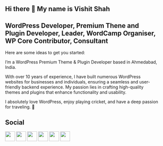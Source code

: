 ## Hi there 👋 My name is Vishit Shah

## WordPress Developer, Premium Thene and Plugin Developer, Leader, WordCamp Organiser, WP Core Contributor, Consultant

Here are some ideas to get you started:

I’m a WordPress Premium Theme & Plugin Developer based in Ahmedabad, India.

With over 10 years of experience, I have built numerous WordPress websites for businesses and individuals, ensuring a seamless and user-friendly backend experience. My passion lies in crafting high-quality themes and plugins that enhance functionality and usability.

I absolutely love WordPress, enjoy playing cricket, and have a deep passion for traveling. 🙂

## Social

<a href="https://www.github.com/vishitshah"><img src="https://raw.githubusercontent.com/danielcranney/readme-generator/main/public/icons/socials/github.svg" width="32" height="32" style="max-width: 100%;"></a>
<a href="https://www.linkedin.com/in/vishitshah" rel="nofollow"><img src="https://raw.githubusercontent.com/danielcranney/readme-generator/main/public/icons/socials/linkedin.svg" width="32" height="32" style="max-width: 100%;"></a>
<a href="https://www.twitter.com/VishitShah1" rel="nofollow"><img src="https://raw.githubusercontent.com/danielcranney/readme-generator/main/public/icons/socials/twitter.svg" width="32" height="32" style="max-width: 100%;"></a>
<a href="http://www.instagram.com/vishitshah" rel="nofollow"><img src="https://raw.githubusercontent.com/danielcranney/readme-generator/main/public/icons/socials/instagram.svg" width="32" height="32" style="max-width: 100%;"></a>
<a href="https://www.facebook.com/vishit.shah" rel="nofollow"><img src="https://raw.githubusercontent.com/danielcranney/readme-generator/main/public/icons/socials/facebook.svg" width="32" height="32" style="max-width: 100%;"></a>
<a href="https://stackoverflow.com/users/6129667/vishit" rel="nofollow"><img src="https://raw.githubusercontent.com/danielcranney/readme-generator/main/public/icons/socials/stackoverflow.svg" width="32" height="32" style="max-width: 100%;"></a>

<!--
**vishitshah/vishitshah** is a ✨ _special_ ✨ repository because its `README.md` (this file) appears on your GitHub profile.

- 🔭 I’m currently working on ...
- 🌱 I’m currently learning ...
- 👯 I’m looking to collaborate on ...
- 🤔 I’m looking for help with ...
- 💬 Ask me about ...
- 📫 How to reach me: ...
- 😄 Pronouns: ...
- ⚡ Fun fact: ...
-->

